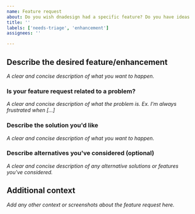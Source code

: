 ```yaml
---
name: Feature request
about: Do you wish dnadesign had a specific feature? Do you have ideas for improvements to the current API? Do you feel like documentation for a feature needs expansion? Big or small, we appreciate your feedback!
title: ''
labels: ['needs-triage', 'enhancement']
assignees: ''

---
```


## Describe the desired feature/enhancement
*A clear and concise description of what you want to happen.*

### Is your feature request related to a problem?
*A clear and concise description of what the problem is. Ex. I'm always frustrated when [...]*

### Describe the solution you'd like
*A clear and concise description of what you want to happen.*

### Describe alternatives you've considered (optional)
*A clear and concise description of any alternative solutions or features you've considered.*

## Additional context
*Add any other context or screenshots about the feature request here.*
